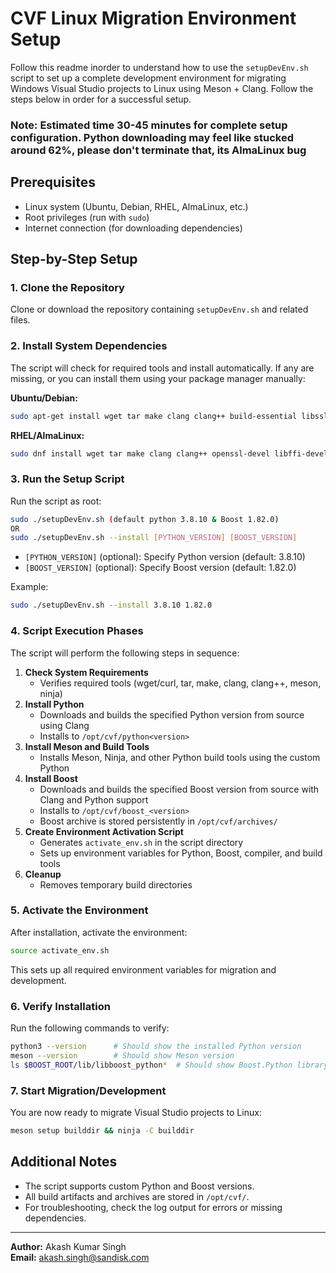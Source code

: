 # CVF Linux Migration Environment Setup

Follow this readme inorder to understand how to use the `setupDevEnv.sh` script to set up a complete development environment for migrating Windows Visual Studio projects to Linux using Meson + Clang. Follow the steps below in order for a successful setup.

### Note: Estimated time 30-45 minutes for complete setup configuration. Python downloading may feel like stucked around 62%, please don't terminate that, its AlmaLinux bug

## Prerequisites
- Linux system (Ubuntu, Debian, RHEL, AlmaLinux, etc.)
- Root privileges (run with `sudo`)
- Internet connection (for downloading dependencies)

## Step-by-Step Setup

### 1. Clone the Repository
Clone or download the repository containing `setupDevEnv.sh` and related files.

### 2. Install System Dependencies
The script will check for required tools and install automatically. If any are missing, or you can install them using your package manager manually:

**Ubuntu/Debian:**
```bash
sudo apt-get install wget tar make clang clang++ build-essential libssl-dev libffi-dev zlib1g-dev libbz2-dev libreadline-dev libsqlite3-dev
```
**RHEL/AlmaLinux:**
```bash
sudo dnf install wget tar make clang clang++ openssl-devel libffi-devel zlib-devel bzip2-devel readline-devel sqlite-devel
```

### 3. Run the Setup Script
Run the script as root:
```bash
sudo ./setupDevEnv.sh (default python 3.8.10 & Boost 1.82.0)
OR
sudo ./setupDevEnv.sh --install [PYTHON_VERSION] [BOOST_VERSION]
```
- `[PYTHON_VERSION]` (optional): Specify Python version (default: 3.8.10)
- `[BOOST_VERSION]` (optional): Specify Boost version (default: 1.82.0)

Example:
```bash
sudo ./setupDevEnv.sh --install 3.8.10 1.82.0
```

### 4. Script Execution Phases
The script will perform the following steps in sequence:

1. **Check System Requirements**
   - Verifies required tools (wget/curl, tar, make, clang, clang++, meson, ninja)
2. **Install Python**
   - Downloads and builds the specified Python version from source using Clang
   - Installs to `/opt/cvf/python<version>`
3. **Install Meson and Build Tools**
   - Installs Meson, Ninja, and other Python build tools using the custom Python
4. **Install Boost**
   - Downloads and builds the specified Boost version from source with Clang and Python support
   - Installs to `/opt/cvf/boost_<version>`
   - Boost archive is stored persistently in `/opt/cvf/archives/`
5. **Create Environment Activation Script**
   - Generates `activate_env.sh` in the script directory
   - Sets up environment variables for Python, Boost, compiler, and build tools
6. **Cleanup**
   - Removes temporary build directories

### 5. Activate the Environment
After installation, activate the environment:
```bash
source activate_env.sh
```
This sets up all required environment variables for migration and development.

### 6. Verify Installation
Run the following commands to verify:
```bash
python3 --version      # Should show the installed Python version
meson --version        # Should show Meson version
ls $BOOST_ROOT/lib/libboost_python*  # Should show Boost.Python library
```

### 7. Start Migration/Development
You are now ready to migrate Visual Studio projects to Linux:
```bash
meson setup builddir && ninja -C builddir
```

## Additional Notes
- The script supports custom Python and Boost versions.
- All build artifacts and archives are stored in `/opt/cvf/`.
- For troubleshooting, check the log output for errors or missing dependencies.

---
**Author:** Akash Kumar Singh  
**Email:** akash.singh@sandisk.com

